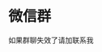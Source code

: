 # 微信群



<HoverZoomImage imageSrc="https://s2.loli.net/2024/01/26/TCPXIpew4B2Lrqm.jpg" imageAlt="微信群"  />

如果群聊失效了请加<Modal />联系我


